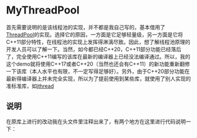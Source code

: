 # MyThreadPool
首先需要说明的是该线程池的实现，并不都是我自己写的，基本借用了[ThreadPool](https://github.com/progschj/ThreadPool)的实现。选择它的原因，一方面是它足够轻量级，另一方面是它将C++11部分特性，在线程池的实现上发挥得淋漓尽致。因此，想了解线程池原理的开发人员可以了解一下。当然，如今都已经C++20，C++11部分功能已经落后了，完全使用C++11编写的该库在最新的编译器上已经没法编译通过。所以，我的这个demo就将使用C++17或者C++20（当然也还会有C++11）的新功能重新翻修一下该库（本人水平也有限，不一定写得足够好）。另外，由于C++20部分功能在最新得编译器上并未完全实现，所以为了提前使用到某些库，就使用了别人实现的准标准库，如[jthread](https://github.com/josuttis/jthread)
## 说明
在原库上进行的改动我在头文件里注释出来了，有两个地方在这里进行代码说明一下：
